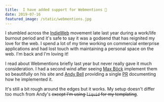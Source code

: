 ```yaml
---
title:  I have added support for Webmentions 🥳
date: 2019-07-16
featured_image: /static/webmentions.jpg
---
```


I stumbled across the [IndieWeb](https://indieweb.org/) movement late last year during a work/life burnout period and it's safe to say it was a godsend that has reignited my love for the web. I spend a lot of my time working on commercial enterprise applications and had lost touch with maintaining a personal space on the web. I'm back and I'm loving it!

I read about Webmentions briefly last year but never really gave it much consideration. I had a second wind after seeing [Max Böck](https://mxb.dev/blog/using-webmentions-on-static-sites/) implement them so beautifully on his site and [Andy Bell](https://andy-bell.design/wrote/adding-webmentions-to-my-personal-site/) providing a single [PR](https://github.com/andybelldesign/personal-site-hylia/pull/2) documenting how he implemented it.

It's still a bit rough around the edges but it works. My setup doesn't differ too much from Andy's ~~except I'm using `liquid` for my templating~~. 
